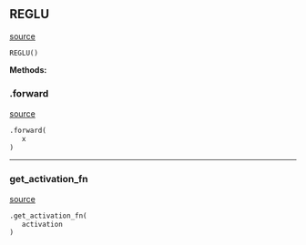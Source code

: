 #


## REGLU
[source](https://github.com/jrzaurin/pytorch-widedeep/blob/master/pytorch_widedeep/models/_get_activation_fn.py/#L20)
```python 
REGLU()
```




**Methods:**


### .forward
[source](https://github.com/jrzaurin/pytorch-widedeep/blob/master/pytorch_widedeep/models/_get_activation_fn.py/#L21)
```python
.forward(
   x
)
```


----


### get_activation_fn
[source](https://github.com/jrzaurin/pytorch-widedeep/blob/master/pytorch_widedeep/models/_get_activation_fn.py/#L26)
```python
.get_activation_fn(
   activation
)
```

